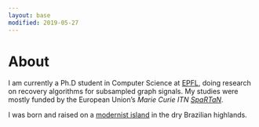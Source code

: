 ```yaml
---
layout: base
modified: 2019-05-27
---
```


# About

I am currently a Ph.D student in Computer Science at [EPFL](https://people.epfl.ch/rodrigo.pena?lang=en), doing research on recovery algorithms for subsampled graph signals. My studies were mostly funded by the European Union’s *Marie Curie ITN [SpaRTaN][spartan]*.

I was born and raised on a [modernist island][brasilia] in the dry Brazilian highlands.


[spartan]: http://www.spartan-itn.eu/#0
[brasilia]: https://en.wikipedia.org/wiki/Bras%C3%ADlia